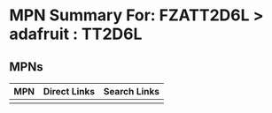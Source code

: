 



# MPN Summary For: FZATT2D6L > adafruit : TT2D6L

## MPNs
  

|MPN|Direct Links|Search Links|
| :--- | :--- | :--- |
||||
